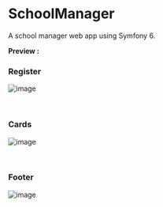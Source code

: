 # SchoolManager
A school manager web app using Symfony 6.

**Preview :**
<br>

<h3>Register</h3>

![image](https://github.com/CN-Works/SchoolManager/assets/92865037/b035ba61-dc45-46ac-88ae-13d4b8f79fa4)

<br>

<h3>Cards</h3>

![image](https://github.com/CN-Works/SchoolManager/assets/92865037/e15ad6a2-5d68-45ea-8c0d-b3495dcfaafd)

<br>

<h3>Footer</h3>

![image](https://github.com/CN-Works/SchoolManager/assets/92865037/5ceffaa2-b894-4b14-9b21-6a7478b4a54d)

